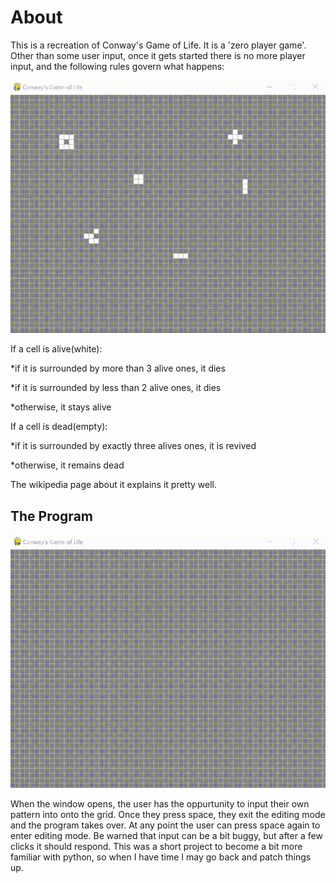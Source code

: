 # About 
This is a recreation of Conway's Game of Life. It is a 'zero player game'. Other than some user input, once it gets started there is no more player input, and the following rules govern what happens: 

![](media/conwaysgameoflifedemo.gif)

If a cell is alive(white):

*if it is surrounded by more than 3 alive ones, it dies

*if it is surrounded by less than 2 alive ones, it dies

*otherwise, it stays alive

If a cell is dead(empty):

*if it is surrounded by exactly three alives ones, it is revived

*otherwise, it remains dead

The wikipedia page about it explains it pretty well. 

## The Program

![](media/userinputdemocgol.gif)

When the window opens, the user has the oppurtunity to input their own pattern into onto the grid. Once they press space, they exit the editing mode and the program takes over. At any point the user can press space again to enter editing mode. Be warned that input can be a bit buggy, but after a few clicks it should respond. This was a short project to become a bit more familiar with python, so when I have time I may go back and patch things up. 

